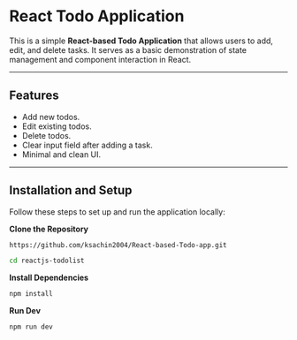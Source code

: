 # React Todo Application

This is a simple **React-based Todo Application** that allows users to add, edit, and delete tasks. It serves as a basic demonstration of state management and component interaction in React.

---

## Features

- Add new todos.
- Edit existing todos.
- Delete todos.
- Clear input field after adding a task.
- Minimal and clean UI.

---


## Installation and Setup

Follow these steps to set up and run the application locally:

**Clone the Repository**
   ```bash
https://github.com/ksachin2004/React-based-Todo-app.git
```
```bash
cd reactjs-todolist
```

**Install Dependencies**
   ```bash
   npm install
```

**Run Dev**
   ```bash
   npm run dev
```
